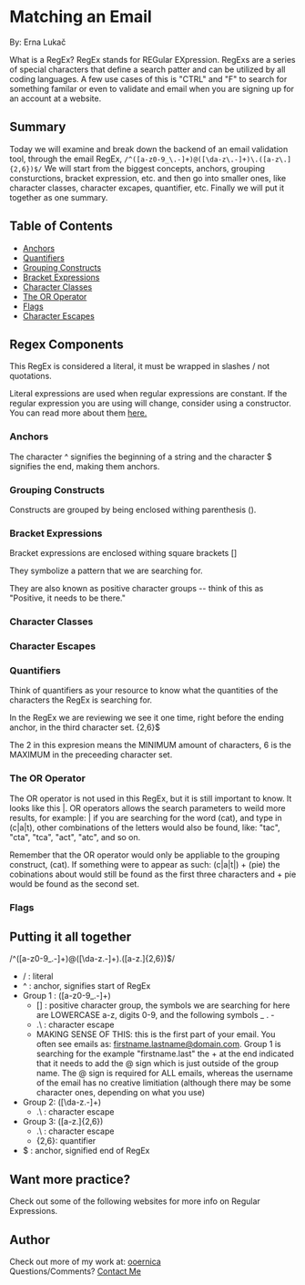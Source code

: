 # Matching an Email

By: Erna Lukač

What is a RegEx? RegEx stands for REGular EXpression. RegExs are a series of special characters that define a search patter and can be utilized by all coding languages. A few use cases of this is "CTRL" and "F" to search for something familar or even to validate and email when you are signing up for an account at a website. 

## Summary

Today we will examine and break down the backend of an email validation tool, through the email RegEx, `/^([a-z0-9_\.-]+)@([\da-z\.-]+)\.([a-z\.]{2,6})$/`
We will start from the biggest concepts, anchors, grouping consturctions, bracket expression, etc. and then go into smaller ones, like character classes, character excapes, quantifier, etc. Finally we will put it together as one summary. 

## Table of Contents

- [Anchors](#anchors)
- [Quantifiers](#quantifiers)
- [Grouping Constructs](#grouping-constructs)
- [Bracket Expressions](#bracket-expressions)
- [Character Classes](#character-classes)
- [The OR Operator](#the-or-operator)
- [Flags](#flags)
- [Character Escapes](#character-escapes)

## Regex Components

This RegEx is considered a literal, it must be wrapped in slashes / not quotations. 

Literal expressions are used when regular expressions are constant. If the regular expression you are using will change, consider using a constructor. You can read more about them [here.](https://developer.mozilla.org/en-US/docs/Web/JavaScript/Reference/Global_Objects/RegExp)

### Anchors

The character ^ signifies the beginning of a string and the character $ signifies the end, making them anchors. 

### Grouping Constructs

Constructs are grouped by being enclosed withing parenthesis ().


### Bracket Expressions

Bracket expressions are enclosed withing square brackets []

They symbolize a pattern that we are searching for.

They are also known as positive character groups -- think of this as "Positive, it needs to be there." 

### Character Classes



### Character Escapes



### Quantifiers

Think of quantifiers as your resource to know what the quantities of the characters the RegEx is searching for. 

In the RegEx we are reviewing we see it one time, right before the ending anchor, in the third character set. {2,6}$

The 2 in this expresion means the MINIMUM amount of characters, 6 is the MAXIMUM in the preceeding character set. 

### The OR Operator

The OR operator is not used in this RegEx, but it is still important to know. It looks like this |. OR operators allows the search parameters to weild more results, for example: |
if you are searching for the word (cat), and type in (c|a|t), other combinations of the letters would also be found, like: "tac", "cta", "tca", "act", "atc", and so on.

Remember that the OR operator would only be appliable to the grouping construct, (cat). If something were to appear as such: (c|a|t|) + (pie) the cobinations about would still be found as the first three characters and + pie would be found as the second set. 

### Flags



## Putting it all together

/^([a-z0-9_\.-]+)@([\da-z\.-]+)\.([a-z\.]{2,6})$/

- / : literal 
- ^ : anchor, signifies start of RegEx
- Group 1 : ([a-z0-9_\.-]+)
    - [] : positive character group, the symbols we are searching for here are LOWERCASE a-z, digits 0-9, and the following symbols _ . - 
    - .\ : character escape
    - MAKING SENSE OF THIS: this is the first part of your email. You often see emails as: firstname.lastname@domain.com. Group 1 is searching for the example "firstname.last" the + at the end indicated that it needs to add the @ sign which is just outside of the group name. The @ sign is required for ALL emails, whereas the username of the email has no creative limitiation (although there may be some character ones, depending on what you use)
- Group 2: ([\da-z\.-]+)
    - .\ : character escape
- Group 3: ([a-z\.]{2,6})
    - .\ : character escape
    - {2,6}: quantifier 
- $ : anchor, signified end of RegEx

## Want more practice?

Check out some of the following websites for more info on Regular Expressions.

## Author

Check out more of my work at: [ooernica](https://www.github.com/ooernica)  
Questions/Comments? [Contact Me](mailto:e.lukac@outlook.com)